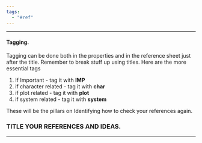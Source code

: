 ```yaml
---
tags:
  - "#ref"
---
```

---
#### Tagging.
Tagging can be done both in the properties and  in the reference sheet just after the title. Remember to break stuff up using titles. Here are the more essential tags
1. If Important - tag it with **IMP**
2. if character related - tag it with **char**
3. if plot related - tag it with **plot**
4. if system related - tag it with **system**

These will be the pillars on Identifying how to check your references again. 
### TITLE YOUR REFERENCES AND IDEAS. 
---


